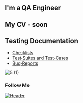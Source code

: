 ## I'm a QA Engineer 
## My CV - soon 

## Testing Documentation
- [Checklists](https://github.com/plutosha/Checklists)
- [Test-Suites and Test-Cases](https://github.com/plutosha/Test-Suites-and-Test-Cases)
- [Bug-Reports](https://github.com/plutosha/Bug-Reports)

![5 (1)](https://user-images.githubusercontent.com/114109067/215198160-ec285d5b-9e7a-46c7-a361-765c88d94792.png)

### Follow Me
[![Header](https://img.shields.io/badge/Linkedin-090909?style=for-the-badge&logo=linkedin&logoColor=0073b1)](https://www.linkedin.com/in/victor-maryniak-977b12263/)
